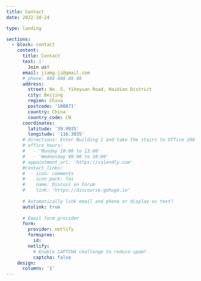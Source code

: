 ```yaml
---
title: Contact
date: 2022-10-24

type: landing

sections:
  - block: contact
    content:
      title: Contact
      text: |-
        Join us!
      email: jiamg.ji@gmail.com
      # phone: 888 888 88 88
      address:
        street: No. 5, Yiheyuan Road, Haidian District
        city: Beijing
        region: China
        postcode: '100871'
        country: China
        country_code: CN
      coordinates:
        latitude: '39.9935'
        longitude: '116.3035'
      # directions: Enter Building 1 and take the stairs to Office 200 on Floor 2
      # office_hours:
      #   - 'Monday 10:00 to 13:00'
      #   - 'Wednesday 09:00 to 10:00'
      # appointment_url: 'https://calendly.com'
      #contact_links:
      #  - icon: comments
      #    icon_pack: fas
      #    name: Discuss on Forum
      #    link: 'https://discourse.gohugo.io'
    
      # Automatically link email and phone or display as text?
      autolink: true
    
      # Email form provider
      form:
        provider: netlify
        formspree:
          id:
        netlify:
          # Enable CAPTCHA challenge to reduce spam?
          captcha: false
    design:
      columns: '1'
---
```

